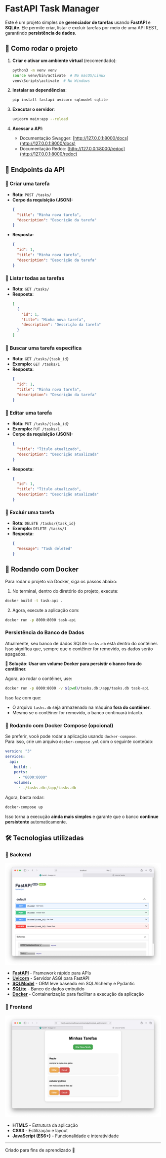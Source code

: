 # FastAPI Task Manager

Este é um projeto simples de **gerenciador de tarefas** usando **FastAPI** e **SQLite**. Ele permite criar, listar e excluir tarefas por meio de uma API REST, garantindo **persistência de dados**.

## 🚀 Como rodar o projeto

1. **Criar e ativar um ambiente virtual** (recomendado):

   ```sh
   python3 -m venv venv
   source venv/bin/activate  # No macOS/Linux
   venv\Scripts\activate  # No Windows
   ```

2. **Instalar as dependências**:

   ```sh
   pip install fastapi uvicorn sqlmodel sqlite
   ```

3. **Executar o servidor**:

   ```sh
   uvicorn main:app --reload
   ```

4. **Acessar a API**:
   - Documentação Swagger: [http://127.0.0.1:8000/docs](http://127.0.0.1:8000/docs)
   - Documentação Redoc: [http://127.0.0.1:8000/redoc](http://127.0.0.1:8000/redoc)

## 📌 Endpoints da API

### 🔹 Criar uma tarefa

- **Rota:** `POST /tasks/`
- **Corpo da requisição (JSON):**
  ```json
  {
    "title": "Minha nova tarefa",
    "description": "Descrição da tarefa"
  }
  ```
- **Resposta:**
  ```json
  {
    "id": 1,
    "title": "Minha nova tarefa",
    "description": "Descrição da tarefa"
  }
  ```

### 🔹 Listar todas as tarefas

- **Rota:** `GET /tasks/`
- **Resposta:**
  ```json
  [
    {
      "id": 1,
      "title": "Minha nova tarefa",
      "description": "Descrição da tarefa"
    }
  ]
  ```

### 🔹 Buscar uma tarefa específica

- **Rota:** `GET /tasks/{task_id}`
- **Exemplo:** `GET /tasks/1`
- **Resposta:**
  ```json
  {
    "id": 1,
    "title": "Minha nova tarefa",
    "description": "Descrição da tarefa"
  }
  ```

### 🔹 Editar uma tarefa

- **Rota:** `PUT /tasks/{task_id}`
- **Exemplo:** `PUT /tasks/1`
- **Corpo da requisição (JSON):**
  ```json
  {
    "title": "Título atualizado",
    "description": "Descrição atualizada"
  }
  ```
- **Resposta:**
  ```json
  {
    "id": 1,
    "title": "Título atualizado",
    "description": "Descrição atualizada"
  }
  ```

### 🔹 Excluir uma tarefa

- **Rota:** `DELETE /tasks/{task_id}`
- **Exemplo:** `DELETE /tasks/1`
- **Resposta:**
  ```json
  {
    "message": "Task deleted"
  }
  ```

## 🐋 Rodando com Docker

Para rodar o projeto via Docker, siga os passos abaixo:

1. No terminal, dentro do diretório do projeto, execute:

```sh
docker build -t task-api .
```

2. Agora, execute a aplicação com:

```sh
docker run -p 8000:8000 task-api
```

### Persistência do Banco de Dados

Atualmente, seu banco de dados SQLite `tasks.db` está dentro do contêiner. Isso significa que, sempre que o contêiner for removido, os dados serão apagados.

**📌 Solução: Usar um volume Docker para persistir o banco fora do contêiner.**

Agora, ao rodar o contêiner, use:

```sh
docker run -p 8000:8000 -v $(pwd)/tasks.db:/app/tasks.db task-api
```

Isso faz com que:

- O arquivo `tasks.db` seja armazenado na máquina **fora do contêiner**.
- Mesmo se o contêiner for removido, o banco continuará intacto.

### 📌 Rodando com Docker Compose (opcional)

Se preferir, você pode rodar a aplicação usando `docker-compose`.  
Para isso, crie um arquivo `docker-compose.yml` com o seguinte conteúdo:

```yaml
version: "3"
services:
  api:
    build: .
    ports:
      - "8000:8000"
    volumes:
      - ./tasks.db:/app/tasks.db
```

Agora, basta rodar:

```sh
docker-compose up
```

Isso torna a execução **ainda mais simples** e garante que o banco **continue persistente** automaticamente.

## 🛠 Tecnologias utilizadas

### 🔹 Backend

<p align="center">
  <img src="./preview/back.png" alt="Preview do Back-end" />
</p>

- **[FastAPI](https://fastapi.tiangolo.com/)** - Framework rápido para APIs
- **[Uvicorn](https://www.uvicorn.org/)** - Servidor ASGI para FastAPI
- **[SQLModel](https://sqlmodel.tiangolo.com/)** - ORM leve baseado em SQLAlchemy e Pydantic
- **[SQLite](https://www.sqlite.org/)** - Banco de dados embutido
- **[Docker](https://www.docker.com/)** - Containerização para facilitar a execução da aplicação

### 🎨 Frontend

<p align="center">
  <img src="./preview/front.png" alt="Preview do Front-end" />
</p>

- **HTML5** - Estrutura da aplicação
- **CSS3** - Estilização e layout
- **JavaScript (ES6+)** - Funcionalidade e interatividade

---

Criado para fins de aprendizado 🚀
